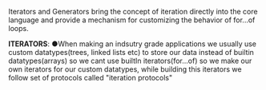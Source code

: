 Iterators and Generators bring the concept of iteration directly into the core language and provide a mechanism for customizing the behavior of for...of loops.

**ITERATORS**:
  ●When making an indsutry grade applications we usually use custom datatypes(trees, linked lists etc) to store our data  instead of builtin datatypes(arrays) so we cant use builtIn iterators(for...of)
  so we make our own iterators for our custom datatypes, while building this iterators we follow set of protocols called "iteration protocols"
